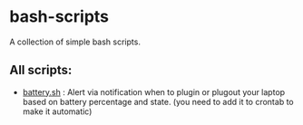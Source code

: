 # bash-scripts
A collection of simple bash scripts.

## All scripts:
* [battery.sh](scripts/battery.sh) : Alert via notification when to plugin or plugout your laptop based on battery percentage and state. (you need to add it to crontab to make it automatic)
